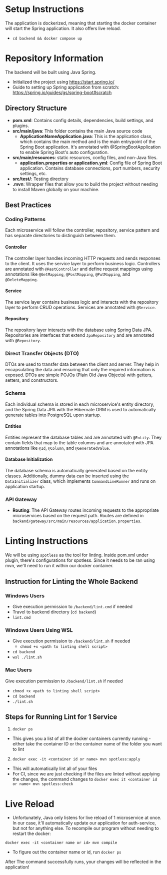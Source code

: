 # Setup Instructions
The application is dockerized, meaning that starting the docker container will start the Spring application. It also offers live reload.
- `cd backend && docker compose up`

# Repository Information
The backend will be built using Java Spring. 
- Initialized the project using https://start.spring.io/
- Guide to setting up Spring application from scratch: https://spring.io/guides/gs/spring-boot#scratch
## Directory Structure
- **pom.xml**: Contains config details, dependencies, build settings, and plugins.
- **src/main/java**: This folder contains the main Java source code
  - **ApplicationNameApplication.java**: This is the application class, which contains the main method and is the main entrypoint of the Spring Boot application. It's annotated with @SpringBootApplication to enable Spring Boot's auto configuration.
- **src/main/resources**: static resources, config files, and non-Java files.
  - **application.properties or application.yml**: Config file of Spring Boot application. Contains database connections, port numbers, security settings, etc.
- **src/test/**: Testing directory
- **.mvn**: Wrapper files that allow you to build the project without needing to install Maven globally on your machine.

## Best Practices

### Coding Patterns
Each microservice will follow the controller, repository, service pattern and has separate directories to distinguish between them.
#### Controller
The controller layer handles incoming HTTP requests and sends responses to the client. It uses the service layer to perform business logic. Controllers are annotated with `@RestController` and define request mappings using annotations like `@GetMapping`, `@PostMapping`, `@PutMapping`, and `@DeleteMapping`.

#### Service
The service layer contains business logic and interacts with the repository layer to perform CRUD operations. Services are annotated with `@Service`.

#### Repository
The repository layer interacts with the database using Spring Data JPA. Repositories are interfaces that extend `JpaRepository` and are annotated with `@Repository`.

### Direct Transfer Objects (DTO)
DTOs are used to transfer data between the client and server. They help in encapsulating the data and ensuring that only the required information is exposed. DTOs are simple POJOs (Plain Old Java Objects) with getters, setters, and constructors.

### Schema
Each individual schema is stored in each microservice's entity directory, and the Spring Data JPA with the Hibernate ORM is used to automatically generate tables into PostgreSQL upon startup.

#### Entities
Entities represent the database tables and are annotated with `@Entity`. They contain fields that map to the table columns and are annotated with JPA annotations like `@Id`, `@Column`, and `@GeneratedValue`.

#### Database Initialization
The database schema is automatically generated based on the entity classes. Additionally, dummy data can be inserted using the `DataInitializer` class, which implements `CommandLineRunner` and runs on application startup.

### API Gateway
- **Routing**: The API Gateway routes incoming requests to the appropriate microservices based on the request path. Routes are defined in `backend/gateway/src/main/resources/application.properties`.


# Linting Instructions
We will be using `spotless` as the tool for linting. Inside pom.xml under plugin, there's configurations for spotless.
Since it needs to be ran using mvn, we'll need to run it within our docker container.
## Instruction for Linting the Whole Backend
### Windows Users
- Give execution permission to `/backend/lint.cmd` if needed
- Travel to backend directory (`cd backend`)
- `lint.cmd`
### Windows Users Using WSL
- Give execution permission to `/backend/lint.sh` if needed
  - `chmod +x <path to linting shell script>`
- `cd backend`
- `wsl ./lint.sh`
### Mac Users
Give execution permission to `/backend/lint.sh` if needed
- `chmod +x <path to linting shell script>`
- `cd backend`
- `./lint.sh`

## Steps for Running Lint for 1 Service
1. `docker ps`
  - This gives you a list of all the docker containers currently running - either take the container ID or the container name of the folder you want to lint
2. `docker exec -it <container id or name> mvn spotless:apply`
  - This will automatically lint all of your files
  - For CI, since we are just checking if the files are linted without applying the changes, the command changes to 
    `docker exec it <container id or name> mvn spotless:check`

# Live Reload
- Unfortunately, Java only listens for live reload of 1 microservice at once. In our case, it'll automatically update our application for auth-service, but not for anything else. To recompile our program without needing to restart the docker:
```
docker exec -it <container name or id> mvn compile
```

- To figure out the container name or id, run `docker ps`

After The command successfully runs, your changes will be reflected in the application!